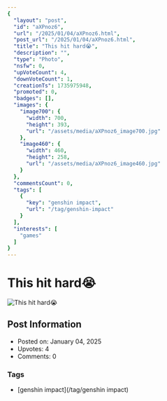 ```yaml
---
{
  "layout": "post",
  "id": "aXPnoz6",
  "url": "/2025/01/04/aXPnoz6.html",
  "post_url": "/2025/01/04/aXPnoz6.html",
  "title": "This hit hard😭",
  "description": "",
  "type": "Photo",
  "nsfw": 0,
  "upVoteCount": 4,
  "downVoteCount": 1,
  "creationTs": 1735975948,
  "promoted": 0,
  "badges": [],
  "images": {
    "image700": {
      "width": 700,
      "height": 393,
      "url": "/assets/media/aXPnoz6_image700.jpg"
    },
    "image460": {
      "width": 460,
      "height": 258,
      "url": "/assets/media/aXPnoz6_image460.jpg"
    }
  },
  "commentsCount": 0,
  "tags": [
    {
      "key": "genshin impact",
      "url": "/tag/genshin-impact"
    }
  ],
  "interests": [
    "games"
  ]
}
---
```


# This hit hard😭

![This hit hard😭](/assets/media/aXPnoz6_image700.jpg)

## Post Information

- Posted on: January 04, 2025
- Upvotes: 4
- Comments: 0

### Tags

- [genshin impact](/tag/genshin impact)
